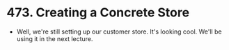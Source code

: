 # 473. Creating a Concrete Store
- Well, we're still setting up our customer store. It's looking cool. We'll be using it in the next lecture.